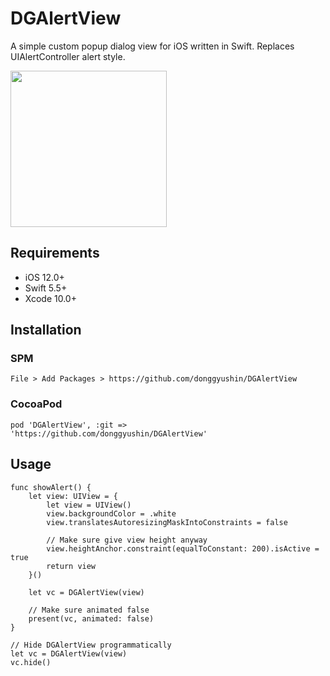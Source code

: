# DGAlertView
A simple custom popup dialog view for iOS written in Swift. Replaces UIAlertController alert style.

<div>
<img src="https://user-images.githubusercontent.com/34573243/149630644-fd09960f-2794-4ca6-96b6-c896143aa9bb.gif" width=250 />
</div>

## Requirements
- iOS 12.0+
- Swift 5.5+
- Xcode 10.0+


## Installation

### SPM
```
File > Add Packages > https://github.com/donggyushin/DGAlertView
```

### CocoaPod
```
pod 'DGAlertView', :git => 'https://github.com/donggyushin/DGAlertView'
```

## Usage
```
func showAlert() {
    let view: UIView = {
        let view = UIView()
        view.backgroundColor = .white
        view.translatesAutoresizingMaskIntoConstraints = false

        // Make sure give view height anyway
        view.heightAnchor.constraint(equalToConstant: 200).isActive = true
        return view
    }()

    let vc = DGAlertView(view)

    // Make sure animated false
    present(vc, animated: false)
}

// Hide DGAlertView programmatically
let vc = DGAlertView(view)
vc.hide()
    
```




